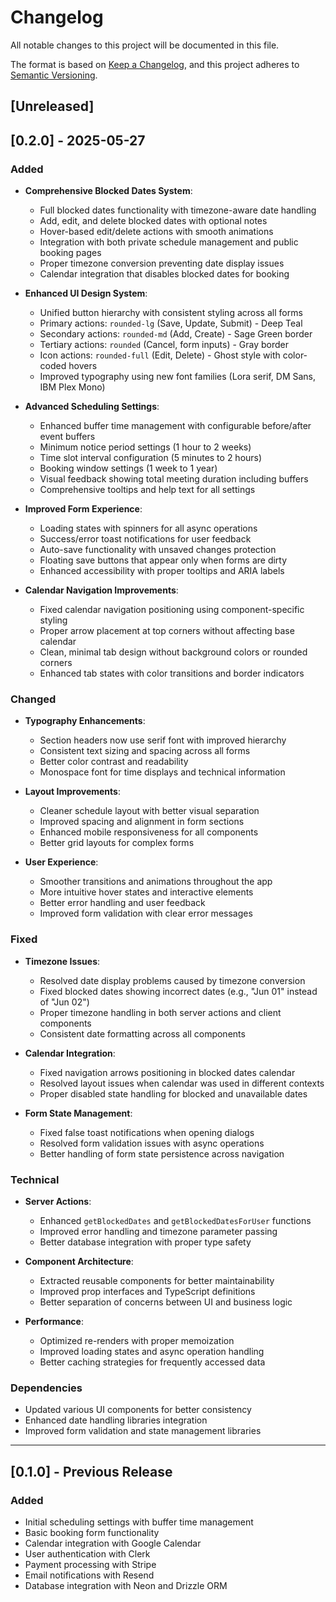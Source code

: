 # Changelog

All notable changes to this project will be documented in this file.

The format is based on [Keep a Changelog](https://keepachangelog.com/en/1.1.0/),
and this project adheres to [Semantic Versioning](https://semver.org/spec/v2.0.0.html).

## [Unreleased]

## [0.2.0] - 2025-05-27

### Added

- **Comprehensive Blocked Dates System**:

  - Full blocked dates functionality with timezone-aware date handling
  - Add, edit, and delete blocked dates with optional notes
  - Hover-based edit/delete actions with smooth animations
  - Integration with both private schedule management and public booking pages
  - Proper timezone conversion preventing date display issues
  - Calendar integration that disables blocked dates for booking

- **Enhanced UI Design System**:

  - Unified button hierarchy with consistent styling across all forms
  - Primary actions: `rounded-lg` (Save, Update, Submit) - Deep Teal
  - Secondary actions: `rounded-md` (Add, Create) - Sage Green border
  - Tertiary actions: `rounded` (Cancel, form inputs) - Gray border
  - Icon actions: `rounded-full` (Edit, Delete) - Ghost style with color-coded hovers
  - Improved typography using new font families (Lora serif, DM Sans, IBM Plex Mono)

- **Advanced Scheduling Settings**:

  - Enhanced buffer time management with configurable before/after event buffers
  - Minimum notice period settings (1 hour to 2 weeks)
  - Time slot interval configuration (5 minutes to 2 hours)
  - Booking window settings (1 week to 1 year)
  - Visual feedback showing total meeting duration including buffers
  - Comprehensive tooltips and help text for all settings

- **Improved Form Experience**:

  - Loading states with spinners for all async operations
  - Success/error toast notifications for user feedback
  - Auto-save functionality with unsaved changes protection
  - Floating save buttons that appear only when forms are dirty
  - Enhanced accessibility with proper tooltips and ARIA labels

- **Calendar Navigation Improvements**:
  - Fixed calendar navigation positioning using component-specific styling
  - Proper arrow placement at top corners without affecting base calendar
  - Clean, minimal tab design without background colors or rounded corners
  - Enhanced tab states with color transitions and border indicators

### Changed

- **Typography Enhancements**:

  - Section headers now use serif font with improved hierarchy
  - Consistent text sizing and spacing across all forms
  - Better color contrast and readability
  - Monospace font for time displays and technical information

- **Layout Improvements**:

  - Cleaner schedule layout with better visual separation
  - Improved spacing and alignment in form sections
  - Enhanced mobile responsiveness for all components
  - Better grid layouts for complex forms

- **User Experience**:
  - Smoother transitions and animations throughout the app
  - More intuitive hover states and interactive elements
  - Better error handling and user feedback
  - Improved form validation with clear error messages

### Fixed

- **Timezone Issues**:

  - Resolved date display problems caused by timezone conversion
  - Fixed blocked dates showing incorrect dates (e.g., "Jun 01" instead of "Jun 02")
  - Proper timezone handling in both server actions and client components
  - Consistent date formatting across all components

- **Calendar Integration**:

  - Fixed navigation arrows positioning in blocked dates calendar
  - Resolved layout issues when calendar was used in different contexts
  - Proper disabled state handling for blocked and unavailable dates

- **Form State Management**:
  - Fixed false toast notifications when opening dialogs
  - Resolved form validation issues with async operations
  - Better handling of form state persistence across navigation

### Technical

- **Server Actions**:

  - Enhanced `getBlockedDates` and `getBlockedDatesForUser` functions
  - Improved error handling and timezone parameter passing
  - Better database integration with proper type safety

- **Component Architecture**:

  - Extracted reusable components for better maintainability
  - Improved prop interfaces and TypeScript definitions
  - Better separation of concerns between UI and business logic

- **Performance**:
  - Optimized re-renders with proper memoization
  - Improved loading states and async operation handling
  - Better caching strategies for frequently accessed data

### Dependencies

- Updated various UI components for better consistency
- Enhanced date handling libraries integration
- Improved form validation and state management libraries

---

## [0.1.0] - Previous Release

### Added

- Initial scheduling settings with buffer time management
- Basic booking form functionality
- Calendar integration with Google Calendar
- User authentication with Clerk
- Payment processing with Stripe
- Email notifications with Resend
- Database integration with Neon and Drizzle ORM
